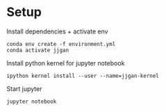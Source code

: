 # Setup

Install dependencies + activate env
```
conda env create -f environment.yml
conda activate jjgan
```

Install python kernel for jupyter notebook
```
ipython kernel install --user --name=jjgan-kernel 
```

Start jupyter
```
jupyter notebook
```
